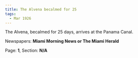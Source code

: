 ```yaml
---  
title: The Alvena becalmed for 25  
tags:  
  - Mar 1926  
---  
```

  
The Alvena, becalmed for 25 days, arrives at the Panama Canal.  
  
Newspapers: **Miami Morning News or The Miami Herald**  
  
Page: **1**, Section: **N/A** 
